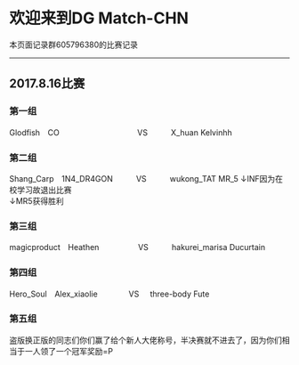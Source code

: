 # 欢迎来到DG Match-CHN
本页面记录群605796380的比赛记录
<br>

---------------------
## 2017.8.16比赛
### 第一组
Glodfish　CO　　　　　　　　　　VS　　　X_huan  Kelvinhh

### 第二组
Shang_Carp　1N4_DR4GON　　　VS　　　wukong_TAT  MR_5
↓INF因为在校学习故退出比赛<br>
↓MR5获得胜利<br>

### 第三组
magicproduct　Heathen　　　　　VS　　　hakurei_marisa  Ducurtain

### 第四组
Hero_Soul　Alex_xiaolie　　　　VS     three-body  Fute

### 第五组
盗版换正版的同志们你们赢了给个新人大佬称号，半决赛就不进去了，因为你们相当于一人领了一个冠军奖励=P
